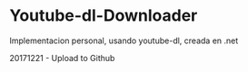 # Youtube-dl-Downloader
Implementacion personal, usando youtube-dl, creada en .net

20171221 - Upload to Github




